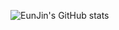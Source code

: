 ![EunJin's GitHub stats](https://github-readme-stats.vercel.app/api?username=EunJinPark98&show_icons=true&theme=radical)

